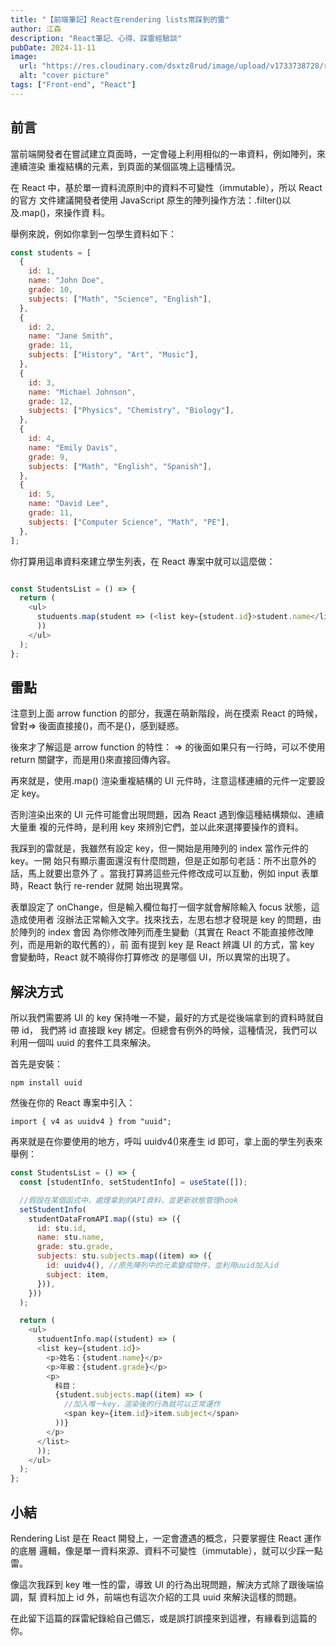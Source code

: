 ```yaml
---
title: "【前端筆記】React在rendering lists常踩到的雷"
author: 江森
description: "React筆記、心得、踩雷經驗談"
pubDate: 2024-11-11
image:
  url: "https://res.cloudinary.com/dsxtz8rud/image/upload/v1733738728/react-learning_p56kbm.webp"
  alt: "cover picture"
tags: ["Front-end", "React"]
---
```


## 前言

當前端開發者在嘗試建立頁面時，一定會碰上利用相似的一串資料，例如陣列，來連續渲染
重複結構的元素，到頁面的某個區塊上這種情況。

在 React 中，基於單一資料流原則中的資料不可變性（immutable），所以 React 的官方
文件建議開發者使用 JavaScript 原生的陣列操作方法：.filter()以及.map()，來操作資
料。

舉例來說，例如你拿到一包學生資料如下：

```javascript
const students = [
  {
    id: 1,
    name: "John Doe",
    grade: 10,
    subjects: ["Math", "Science", "English"],
  },
  {
    id: 2,
    name: "Jane Smith",
    grade: 11,
    subjects: ["History", "Art", "Music"],
  },
  {
    id: 3,
    name: "Michael Johnson",
    grade: 12,
    subjects: ["Physics", "Chemistry", "Biology"],
  },
  {
    id: 4,
    name: "Emily Davis",
    grade: 9,
    subjects: ["Math", "English", "Spanish"],
  },
  {
    id: 5,
    name: "David Lee",
    grade: 11,
    subjects: ["Computer Science", "Math", "PE"],
  },
];
```

你打算用這串資料來建立學生列表，在 React 專案中就可以這麼做：

```JavaScript

const StudentsList = () => {
  return (
    <ul>
      studuents.map(student => (<list key={student.id}>student.name</list>
      ))
    </ul>
  );
};

```

## 雷點

注意到上面 arrow function 的部分，我還在萌新階段，尚在摸索 React 的時候，曾對=>
後面直接接()，而不是{}，感到疑惑。

後來才了解這是 arrow function 的特性： => 的後面如果只有一行時，可以不使用
return 關鍵字，而是用()來直接回傳內容。

再來就是，使用.map() 渲染重複結構的 UI 元件時，注意這樣連續的元件一定要設定
key。

否則渲染出來的 UI 元件可能會出現問題，因為 React 遇到像這種結構類似、連續大量重
複的元件時，是利用 key 來辨別它們，並以此來選擇要操作的資料。

我踩到的雷就是，我雖然有設定 key，但一開始是用陣列的 index 當作元件的 key。一開
始只有顯示畫面還沒有什麼問題，但是正如那句老話：所不出意外的話，馬上就要出意外了
。當我打算將這些元件修改成可以互動，例如 input 表單時，React 執行 re-render 就開
始出現異常。

表單設定了 onChange，但是輸入欄位每打一個字就會解除輸入 focus 狀態，這造成使用者
沒辦法正常輸入文字。找來找去，左思右想才發現是 key 的問題，由於陣列的 index 會因
為你修改陣列而產生變動（其實在 React 不能直接修改陣列，而是用新的取代舊的），前
面有提到 key 是 React 辨識 UI 的方式，當 key 會變動時，React 就不曉得你打算修改
的是哪個 UI，所以異常的出現了。

## 解決方式

所以我們需要將 UI 的 key 保持唯一不變，最好的方式是從後端拿到的資料時就自帶 id，
我們將 id 直接跟 key 綁定。但總會有例外的時候，這種情況，我們可以利用一個叫 uuid
的套件工具來解決。

首先是安裝：

`npm install uuid`

然後在你的 React 專案中引入：

`import { v4 as uuidv4 } from "uuid";`

再來就是在你要使用的地方，呼叫 uuidv4()來產生 id 即可，拿上面的學生列表來舉例：

```JavaScript
const StudentsList = () => {
  const [studentInfo, setStudentInfo] = useState([]);

  //假設在某個函式中，處理拿到的API資料，並更新狀態管理hook
  setStudentInfo(
    studentDataFromAPI.map((stu) => ({
      id: stu.id,
      name: stu.name,
      grade: stu.grade,
      subjects: stu.subjects.map((item) => ({
        id: uuidv4(), //原先陣列中的元素變成物件，並利用uuid加入id
        subject: item,
      })),
    }))
  );

  return (
    <ul>
      studuentInfo.map((student) => (
      <list key={student.id}>
        <p>姓名：{student.name}</p>
        <p>年級：{student.grade}</p>
        <p>
          科目：
          {student.subjects.map((item) => (
            //加入唯一key，渲染後的行為就可以正常運作
            <span key={item.id}>item.subject</span>
          ))}
        </p>
      </list>
      ));
    </ul>
  );
};

```

## 小結

Rendering List 是在 React 開發上，一定會遭遇的概念，只要掌握住 React 運作的底層
邏輯，像是單一資料來源、資料不可變性（immutable），就可以少踩一點雷。

像這次我踩到 key 唯一性的雷，導致 UI 的行為出現問題，解決方式除了跟後端協調，幫
資料加上 id 外，前端也有這次介紹的工具 uuid 來解決這樣的問題。

在此留下這篇的踩雷紀錄給自己備忘，或是誤打誤撞來到這裡，有緣看到這篇的你。
